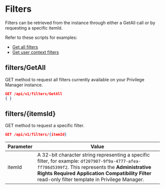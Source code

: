 [title]: # (Filters)
[tags]: # (api)
[priority]: # (2)
# Filters

Filters can be retrieved from the instance through either a GetAll call or by requesting a specific itemId.

Refer to these scripts for examples:

* [Get all filters](../scripts/04a-get-all-filters.ps1)
* [Get user context filters](../scripts/05a-get-user-context-filters.ps1)

## filters/GetAll

GET method to request all filters currently available on your Privilege Manager instance.

```json
GET /api/v1/filters/GetAll
{ }
```

## filters/{itemsId}

GET method to request a specific filter.

```json
GET /api/v1/filters/{itemId}
```

| Parameter | Value |
| ----- | ----- |
| itemId | A 32-bit character string representing a specific filter, for example: `df207907-9f9a-4777-afea-ff786d5399f2`. This represents the __Administrative Rights Required Application Compatibility Filter​__ read-only filter template in Privilege Manager. |
